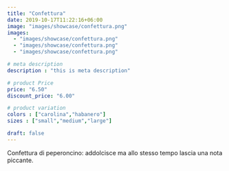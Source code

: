 ```yaml
---
title: "Confettura"
date: 2019-10-17T11:22:16+06:00
image: "images/showcase/confettura.png"
images: 
  - "images/showcase/confettura.png"
  - "images/showcase/confettura.png"
  - "images/showcase/confettura.png"

# meta description
description : "this is meta description"

# product Price
price: "6.50"
discount_price: "6.00"

# product variation
colors : ["carolina","habanero"]
sizes : ["small","medium","large"]

draft: false
---
```


Confettura di peperoncino: addolcisce ma allo stesso tempo lascia una nota piccante.